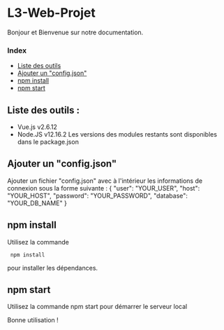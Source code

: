 # L3-Web-Projet

Bonjour et Bienvenue sur notre documentation.

### Index
* [Liste des outils](#liste-des-outils)
* [Ajouter un "config.json"](#ajouter-un-"config.json")
* [npm install](#npm-install)
* [npm start](#npm-start)

## Liste des outils :
- Vue.js v2.6.12
- Node.JS v12.16.2
Les versions des modules restants sont disponibles dans le package.json

## Ajouter un "config.json"
  
  Ajouter un fichier "config.json" avec à l'intérieur les informations de connexion sous la forme suivante :
  {
    "user": "YOUR_USER",
    "host": "YOUR_HOST",
    "password": "YOUR_PASSWORD",
    "database": "YOUR_DB_NAME"
   }
    
## npm install
  
  Utilisez la commande 
 ```
  npm install
  ```
  pour installer les dépendances.
  
## npm start

  Utilisez la commande npm start pour démarrer le serveur local
  
Bonne utilisation !
